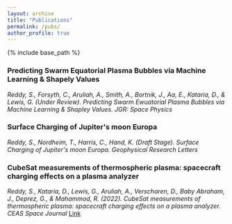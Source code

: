 ```yaml
---
layout: archive
title: "Publications"
permalink: /pubs/
author_profile: true
---
```


{% include base_path %}

### Predicting Swarm Equatorial Plasma Bubbles via Machine Learning & Shapely Values
_Reddy, S., Forsyth, C., Aruliah, A., Smith, A., Bortnik, J., Aa, E., Kataria, D., & Lewis, G. (Under Review). Predicting Swarm Ewuatorial Plasma Bubbles via Machine Learning & Shapley Values. JGR: Space Physics_

### Surface Charging of Jupiter's moon Europa
_Reddy, S., Nordheim, T., Harris, C., Hand, K. (Draft Stage). Surface Charging of Jupiter's moon Europa. Geophysical Research Letters_


### CubeSat measurements of thermospheric plasma: spacecraft charging effects on a plasma analyzer
_Reddy, S., Kataria, D., Lewis, G., Aruliah, A., Verscharen, D., Baby Abraham, J., Deprez, G., &#38; Mahammod, R. (2022). CubeSat measurements of thermospheric plasma: spacecraft charging effects on a plasma analyzer. CEAS Space Journal_ [Link](https://link.springer.com/article/10.1007/s12567-022-00439-y)